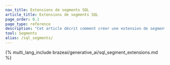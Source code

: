 ```yaml
---
nav_title: Extensions de segments SQL
article_title: Extensions de segments SQL
page_order: 0.1
page_type: reference
description: "Cet article décrit comment créer une extension de segments SQL à l'aide de requêtes SQL."
tool: Segments
alias: /sql_segments/
---
```


{% multi_lang_include brazeai/generative_ai/sql_segment_extensions.md %}
